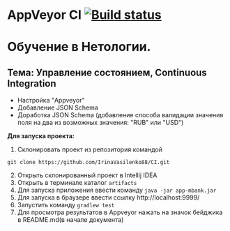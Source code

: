 # AppVeyor CI [![Build status](https://ci.appveyor.com/api/projects/status/tyt3xwc3s56ijc7l?svg=true)](https://ci.appveyor.com/project/holyblaz/automation-api-ci-appveyar-json-schema)

# Обучение в Нетологии.

## Тема: Управление состоянием, Continuous Integration

- Настройка "Appveyor"
- Добавление JSON Schema
- Доработка JSON Schema (добавление способа валидации значения поля на два из возможных значения: "RUB" или "USD")

**Для запуска проекта:**
1. Склонировать проект из репозитория командой 

```
git clone https://github.com/IrinaVasilenko88/CI.git
``` 
2. Открыть склонированный проект в Intellij IDEA
3. Открыть в терминале каталог ```artifacts```
4. Для запуска приложения ввести команду ```java -jar app-mbank.jar```
5. Для запуска в браузере ввести ссылку http://localhost:9999/
6. Запустить команду ```gradlew test```
7. Для просмотра результатов в Appveyor нажать на значок бейджика в README.md(в начале документа)
